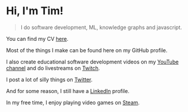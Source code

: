 Hi, I'm Tim!
============

> I do software development, ML, knowledge graphs and javascript.

You can find my CV [here](https://docs.google.com/document/d/1Lq2hSpeNNbZZ3NU5JJwKWBXmgY9OSS-crOwuwTgqrUg).

Most of the things I make can be found here on my GitHub profile.

I also create educational software development videos on my [YouTube channel](https://www.youtube.com/c/TimErmilov) and do livestreams on [Twitch](https://www.twitch.tv/yamalight).

I post a lot of silly things on [Twitter](https://twitter.com/yamalight).

And for some reason, I still have a [LinkedIn](https://www.linkedin.com/pub/timofey-ermilov/53/b4a/5a7) profile.

In my free time, I enjoy playing video games on [Steam](http://steamcommunity.com/id/yamalight/).
